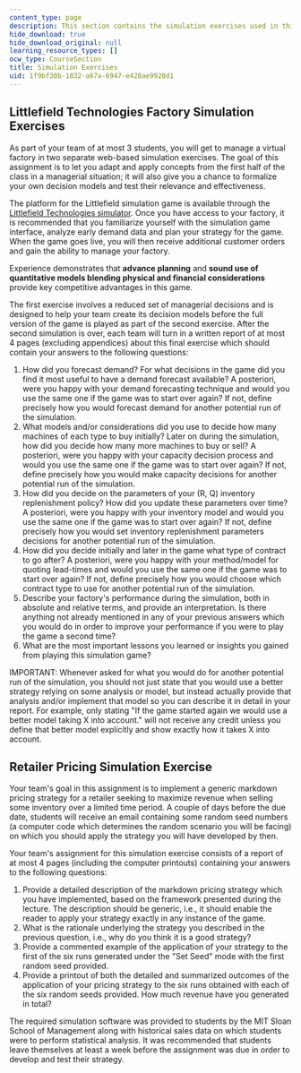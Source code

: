 ```yaml
---
content_type: page
description: This section contains the simulation exercises used in this course.
hide_download: true
hide_download_original: null
learning_resource_types: []
ocw_type: CourseSection
title: Simulation Exercises
uid: 1f9bf30b-1832-a67a-6947-e428ae9928d1
---
```


Littlefield Technologies Factory Simulation Exercises
-----------------------------------------------------

As part of your team of at most 3 students, you will get to manage a virtual factory in two separate web-based simulation exercises. The goal of this assignment is to let you adapt and apply concepts from the first half of the class in a managerial situation; it will also give you a chance to formalize your own decision models and test their relevance and effectiveness.

The platform for the Littlefield simulation game is available through the [Littlefield Technologies simulator](http://responsive.net/littlefield/littlefieldHome.html). Once you have access to your factory, it is recommended that you familiarize yourself with the simulation game interface, analyze early demand data and plan your strategy for the game. When the game goes live, you will then receive additional customer orders and gain the ability to manage your factory.

Experience demonstrates that **advance planning** and **sound use of quantitative models blending physical and financial considerations** provide key competitive advantages in this game.

The first exercise involves a reduced set of managerial decisions and is designed to help your team create its decision models before the full version of the game is played as part of the second exercise. After the second simulation is over, each team will turn in a written report of at most 4 pages (excluding appendices) about this final exercise which should contain your answers to the following questions:

1.  How did you forecast demand? For what decisions in the game did you find it most useful to have a demand forecast available? A posteriori, were you happy with your demand forecasting technique and would you use the same one if the game was to start over again? If not, define precisely how you would forecast demand for another potential run of the simulation.
2.  What models and/or considerations did you use to decide how many machines of each type to buy initially? Later on during the simulation, how did you decide how many more machines to buy or sell? A posteriori, were you happy with your capacity decision process and would you use the same one if the game was to start over again? If not, define precisely how you would make capacity decisions for another potential run of the simulation.
3.  How did you decide on the parameters of your (R, Q) inventory replenishment policy? How did you update these parameters over time? A posteriori, were you happy with your inventory model and would you use the same one if the game was to start over again? If not, define precisely how you would set inventory replenishment parameters decisions for another potential run of the simulation.
4.  How did you decide initially and later in the game what type of contract to go after? A posteriori, were you happy with your method/model for quoting lead-times and would you use the same one if the game was to start over again? If not, define precisely how you would choose which contract type to use for another potential run of the simulation.
5.  Describe your factory's performance during the simulation, both in absolute and relative terms, and provide an interpretation. Is there anything not already mentioned in any of your previous answers which you would do in order to improve your performance if you were to play the game a second time?
6.  What are the most important lessons you learned or insights you gained from playing this simulation game?

IMPORTANT: Whenever asked for what you would do for another potential run of the simulation, you should not just state that you would use a better strategy relying on some analysis or model, but instead actually provide that analysis and/or implement that model so you can describe it in detail in your report. For example, only stating "If the game started again we would use a better model taking X into account." will not receive any credit unless you define that better model explicitly and show exactly how it takes X into account.

Retailer Pricing Simulation Exercise
------------------------------------

Your team's goal in this assignment is to implement a generic markdown pricing strategy for a retailer seeking to maximize revenue when selling some inventory over a limited time period. A couple of days before the due date, students will receive an email containing some random seed numbers (a computer code which determines the random scenario you will be facing) on which you should apply the strategy you will have developed by then.

Your team's assignment for this simulation exercise consists of a report of at most 4 pages (including the computer printouts) containing your answers to the following questions:

1.  Provide a detailed description of the markdown pricing strategy which you have implemented, based on the framework presented during the lecture. The description should be generic, i.e., it should enable the reader to apply your strategy exactly in any instance of the game.
2.  What is the rationale underlying the strategy you described in the previous question, i.e., why do you think it is a good strategy?
3.  Provide a commented example of the application of your strategy to the first of the six runs generated under the "Set Seed" mode with the first random seed provided.
4.  Provide a printout of both the detailed and summarized outcomes of the application of your pricing strategy to the six runs obtained with each of the six random seeds provided. How much revenue have you generated in total?

The required simulation software was provided to students by the MIT Sloan School of Management along with historical sales data on which students were to perform statistical analysis. It was recommended that students leave themselves at least a week before the assignment was due in order to develop and test their strategy.